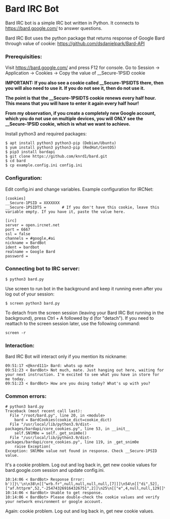 # Bard IRC Bot
Bard IRC bot is a simple IRC bot written in Python. It connects to https://bard.google.com/ to answer questions.

Bard IRC Bot uses the python package that returns response of Google Bard through value of cookie: https://github.com/dsdanielpark/Bard-API

### Prerequisities:

Visit https://bard.google.com/ and press F12 for console. Go to Session -> Application -> Cookies -> Copy the value of __Secure-1PSID cookie

**IMPORTANT: If you also see a cookie called __Secure-1PSIDTS there, then you will also need to use it. If you do not see it, then do not use it.**

**The point is that the __Secure-1PSIDTS cookie renews every half hour. This means that you will have to enter it again every half hour!**

**From my observation, if you create a completely new Google account, which you do not use on multiple devices, you will ONLY see the __Secure-1PSID cookie, which is what we want to achieve.**

Install python3 and required packages:
```
$ apt install python3 python3-pip (Debian/Ubuntu)
$ yum install python3 python3-pip (RedHat/CentOS)
$ pip3 install bardapi
$ git clone https://github.com/knrd1/bard.git
$ cd bard
$ cp example.config.ini config.ini
```
### Configuration:

Edit config.ini and change variables. Example configuration for IRCNet:
```
[cookies]
__Secure-1PSID = XXXXXXX
__Secure-1PSIDTS =       # If you don't have this cookie, leave this variable empty. If you have it, paste the value here.

[irc]
server = open.ircnet.net
port = 6667
ssl = false
channels = #google,#ai
nickname = BardBot
ident = bardbot
realname = Google Bard
password = 
```
### Connecting bot to IRC server:
```
$ python3 bard.py
```
Use screen to run bot in the background and keep it running even after you log out of your session:
```
$ screen python3 bard.py
```
To detach from the screen session (leaving your Bard IRC Bot running in the background), press Ctrl + A followed by d (for "detach").
If you need to reattach to the screen session later, use the following command:
```
screen -r
```
### Interaction:
Bard IRC Bot will interact only if you mention its nickname:
```
09:51:17 <@knrd111> Bard: whats up mate
09:51:23 < BardBot> Not much, mate. Just hanging out here, waiting for your next instruction. I'm excited to see what you have in store for me today.
09:51:23 < BardBot> How are you doing today? What's up with you?
```

### Common errors:
```
# python3 bard.py 
Traceback (most recent call last):
  File "/root/bard.py", line 20, in <module>
    bard = BardCookies(cookie_dict=cookie_dict)
  File "/usr/local/lib/python3.9/dist-packages/bardapi/core_cookies.py", line 53, in __init__
    self.SNlM0e = self._get_snim0e()
  File "/usr/local/lib/python3.9/dist-packages/bardapi/core_cookies.py", line 119, in _get_snim0e
    raise Exception(
Exception: SNlM0e value not found in response. Check __Secure-1PSID value.
```
It's a cookie problem. Log out and log back in, get new cookie values for bard.google.com session and update config.ini.
```
10:14:06 < BardBot> Response Error: b')]}\'\n\n38\n[["wrb.fr",null,null,null,null,[7]]]\n54\n[["di",52],["af.httprm",52,"-254743269164326751",2]]\n25\n[["e",4,null,null,129]]\n'.
10:14:06 < BardBot> Unable to get response.
10:14:06 < BardBot> Please double-check the cookie values and verify your network environment or google account.
```
Again: cookie problem. Log out and log back in, get new cookie values.
